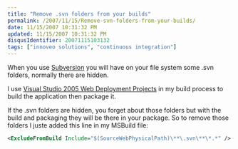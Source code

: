 ```yaml
---
title: "Remove .svn folders from your builds"
permalink: /2007/11/15/Remove-svn-folders-from-your-builds/
date: 11/15/2007 10:31:32 PM
updated: 11/15/2007 10:31:32 PM
disqusIdentifier: 20071115103132
tags: ["innoveo solutions", "continuous integration"]
---
```

When you use [Subversion](http://subversion.tigris.org/) you will have on your file system some .svn folders, normally there are hidden.

I use [Visual Studio 2005 Web Deployment Projects](http://msdn2.microsoft.com/en-us/asp.net/aa336619.aspx) in my build process to build the application then package it.
<!-- more -->

If the .svn folders are hidden, you forget about those folders but with the build and packaging they will be there in your package. So to remove those folders I juste added this line in my MSBuild file:


```xml
<ExcludeFromBuild Include="$(SourceWebPhysicalPath)\**\.svn\**\*.*" />
```
